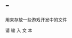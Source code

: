 # -
 用来存放一些游戏开发中的文件


 请
       输
               入
                          文
                                            本
